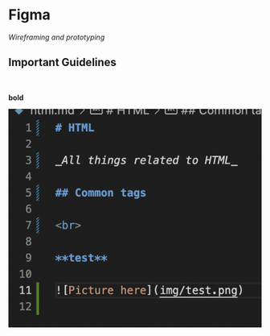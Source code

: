 # Figma

_Wireframing and prototyping_

## Important Guidelines

<br>

**bold**

![Picture here](img/code_sample.png)
